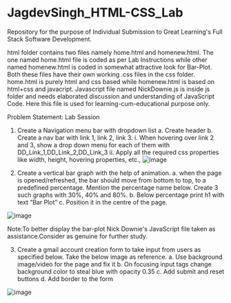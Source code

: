 # JagdevSingh_HTML-CSS_Lab
Repository for the purpose of Individual Submission to Great Learning's Full Stack Software Development.

html folder contains two files namely home.html and homenew.html. The one named home.html file is coded as per Lab Instructions while other named homenew.html is coded in somewhat attractive look for Bar-Plot. Both these files have their own working .css files in the css folder.
home.html is purely html and css based while homenew.html is based on html+css and javacript. Javascript file named NickDownie.js is inside js folder and needs elaborated discussion and understanding of JavaScript Code. Here this file is used for learning-cum-educational purpose only. 

Problem Statement:
Lab Session
1.	Create a Navigation menu bar with dropdown list
a.	Create header
b.	Create a nav bar with link 1, link 2, link 3.
i.	When hovering over link 2 and 3, show a drop down menu for each of them with DD_Link_1,DD_Link_2,DD_Link_3 
ii.	Apply all the required css properties like width, height, hovering properties, etc.,
![image](https://user-images.githubusercontent.com/33898246/224810372-868a5307-cbdb-4484-9d96-fe6209d31a18.png)


 
2.	Create a vertical bar graph with the help of animation.
a.	 when the page is opened/refreshed, the bar should move from bottom to top, to a predefined percentage. Mention the percentage name below. Create 3 such graphs with 30%, 40% and 80%.
b.	Below percentage print h1 with text “Bar Plot”
c.	Position it in the centre of the page.

![image](https://user-images.githubusercontent.com/33898246/224810741-34ed34ad-89f7-40ca-9839-7f4bd2e146af.png)

Note:To better display the bar-plot Nick Downie's JavaScript file taken as assistance.Consider as genuine for further study.


 
3.	Create a gmail account creation form to take input from users as specified below. Take the below image as reference. 
a.	Use background image/video for the page and fix it
b.	On focusing input tags change background color to steal blue with opacity 0.35
c.	Add submit and reset buttons
d.	Add border to the form
	
  ![image](https://user-images.githubusercontent.com/33898246/224810952-bb4aa0b8-4dad-4698-9bba-b250917e6318.png)
